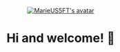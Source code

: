 <p align="center">
  <a href="https://github.com/MarieUS5FT">
    <img alt="MarieUS5FT's avatar" src="https://external-content.duckduckgo.com/iu/?u=https%3A%2F%2Fe7.pngegg.com%2Fpngimages%2F555%2F1021%2Fpng-clipart-penguin-linux-tux-computer-software-svg-gallery-computer-vertebrate.png&f=1&nofb=1&ipt=bbf05ef8efa5c66dd68739ac1ed706b6b7d5d9aff8ace284d7cba47cc3b997da width="240px">
  </a>
</p>

<h1 align="center">Hi and welcome! 👋</h1>